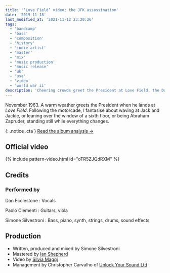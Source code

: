 ```yaml
---
title: '‘Love Field’ video: the JFK assassination'
date: '2019-11-18'
last_modified_at: '2021-11-12 23:20:26'
tags:
  - 'bandcamp'
  - 'bass'
  - 'composition'
  - 'history'
  - 'indie artist'
  - 'master'
  - 'mix'
  - 'music production'
  - 'music release'
  - 'uk'
  - 'usa'
  - 'video'
  - 'world war ii'
description: 'Cheering crowds greet the President at Love Field, the Dallas airport. As the motorcade cuts through the city, I imagine to be there, standing still while everything changes.'
---
```

November 1963. A warm weather greets the President when he lands at _Love Field_. Following the motorcade, I fantasise about waving at Jack and Jackie, or leaning over the window of a sixth floor, or being Abraham Zapruder, standing still while everything changes.

{: .notice .cta }
[Read the album analysis&nbsp;→](/work/music/after-1989/)

## Official video

{% include pattern-video.html id="oTR5ZJQdRXM" %}

## Credits

### Performed by

Dan Ecclestone
: Vocals

Paolo Clementi
: Guitars, viola

Simone Silvestroni
: Bass, piano, synth, strings, drums, sound effects

## Production

- Written, produced and mixed by Simone Silvestroni
- Mastered by [Ian Shepherd](https://en.wikipedia.org/wiki/Ian_Shepherd)
- Video by [Silvia Maggi](https://silviamaggidesign.com)
- Management by Christopher Carvalho of [Unlock Your Sound Ltd](https://unlockyoursound.com/)